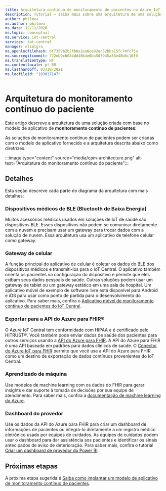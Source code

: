 ```yaml
---
title: Arquitetura contínua de monitoramento de pacientes no Azure IoT Central | Microsoft Docs
description: Tutorial – saiba mais sobre uma arquitetura de uma solução de monitoramento contínuo de pacientes.
author: philmea
ms.author: philmea
ms.date: 12/11/2020
ms.topic: conceptual
ms.service: iot-central
services: iot-central
manager: eliotgra
ms.openlocfilehash: 6f7359b2b2fb0a1ea6ce92ec52bba15fc74fc75a
ms.sourcegitcommit: 772eb9c6684dd4864e0ba507945a83e48b8c16f0
ms.translationtype: HT
ms.contentlocale: pt-BR
ms.lasthandoff: 03/20/2021
ms.locfileid: "103017147"
---
```

# <a name="continuous-patient-monitoring-architecture"></a>Arquitetura do monitoramento contínuo do paciente

Este artigo descreve a arquitetura de uma solução criada com base no modelo de aplicativo de **monitoramento contínuo de pacientes**:

As soluções de monitoramento contínuo de pacientes podem ser criadas com o modelo de aplicativo fornecido e a arquitetura descrita abaixo como diretrizes.

:::image type="content" source="media/cpm-architecture.png" alt-text="Arquitetura do monitoramento contínuo do paciente":::

## <a name="details"></a>Detalhes

Esta seção descreve cada parte do diagrama da arquitetura com mais detalhes:

### <a name="bluetooth-low-energy-ble-medical-devices"></a>Dispositivos médicos de BLE (Bluetooth de Baixa Energia)

Muitos acessórios médicos usados em soluções de IoT de saúde são dispositivos BLE. Esses dispositivos não podem se comunicar diretamente com a nuvem e precisam usar um gateway para trocar dados com a solução de nuvem. Essa arquitetura usa um aplicativo de telefone celular como gateway.

### <a name="mobile-phone-gateway"></a>Gateway de celular

A função principal do aplicativo de celular é coletar os dados do BLE dos dispositivos médicos e transmiti-los para o IoT Central. O aplicativo também orienta os pacientes na configuração do dispositivo e permite que eles exibam seus dados pessoais de saúde. Outras soluções podem usar um gateway de tablet ou um gateway estático em uma sala de hospital. Um aplicativo móvel de exemplo de software livre está disponível para Android e iOS para usar como ponto de partida para o desenvolvimento do aplicativo. Para saber mais, confira o [Aplicativo móvel de monitoramento contínuo de pacientes do IoT Central](/samples/iot-for-all/iotc-cpm-sample/iotc-cpm-sample/).

### <a name="export-to-azure-api-for-fhirreg"></a>Exportar para a API do Azure para FHIR&reg;

O Azure IoT Central tem conformidade com HIPAA e é certificado pelo HITRUST&reg;. Você também pode enviar dados de saúde dos pacientes para outros serviços usando a [API do Azure para FHIR](../../healthcare-apis/fhir/overview.md). A API do Azure para FHIR é uma API baseada em padrões para dados clínicos de saúde. O [Conector do Azure IoT para FHIR](../../healthcare-apis/fhir/iot-fhir-portal-quickstart.md) permite que você use a API do Azure para FHIR como um destino de exportação de dados contínuos provenientes do IoT Central.

### <a name="machine-learning"></a>Aprendizado de máquina

Use modelos de machine learning com os dados do FHIR para gerar insights e dar suporte à tomada de decisões por sua equipe de atendimento. Para saber mais, confira a [documentação de machine learning do Azure](../../machine-learning/index.yml).

### <a name="provider-dashboard"></a>Dashboard do provedor

Use os dados da API do Azure para FHIR para criar um dashboard de informações de pacientes ou integrá-lo diretamente a um registro médico eletrônico usado por equipes de cuidados. As equipes de cuidados podem usar o dashboard para dar assistência aos pacientes e identificar os sinais antecipados de aviso de deterioração. Para saber mais, confira o tutorial [Criar um dashboard de provedor do Power BI](tutorial-health-data-triage.md).

## <a name="next-steps"></a>Próximas etapas

A próxima etapa sugerida é [Saiba como implantar um modelo de aplicativo de monitoramento contínuo de pacientes](tutorial-continuous-patient-monitoring.md).